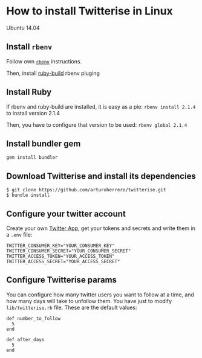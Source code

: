 # How to install Twitterise in Linux

Ubuntu 14.04

## Install `rbenv`

Follow own [`rbenv`](https://github.com/sstephenson/rbenv#installation) instructions.

Then, install [ruby-build](https://github.com/sstephenson/ruby-build#readme) rbenv pluging

## Install Ruby

If rbenv and ruby-build are installed, it is easy as a pie: `rbenv install 2.1.4` to
install version 2.1.4

Then, you have to configure that version to be used: `rbenv global 2.1.4`

## Install bundler gem

`gem install bundler`

## Download Twitterise and install its dependencies

	$ git clone https://github.com/arturoherrero/twitterise.git
	$ bundle install

## Configure your twitter account

Create your own [Twitter App](https://apps.twitter.com), get your tokens and secrets
and write them in a `.env` file:

```
TWITTER_CONSUMER_KEY="YOUR_CONSUMER_KEY"
TWITTER_CONSUMER_SECRET="YOUR_CONSUMER_SECRET"
TWITTER_ACCESS_TOKEN="YOUR_ACCESS_TOKEN"
TWITTER_ACCESS_SECRET="YOUR_ACCESS_SECRET"
```

## Configure Twitterise params

You can configure how many twitter users you want to follow at a time, and how many
days will take to unfollow them. You have just to modify `lib/twitterise.rb` file.
These are the default values:

```
def number_to_follow
  5
end

def after_days
  5
end
```

